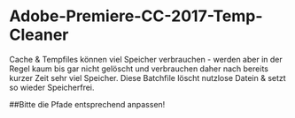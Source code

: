 # Adobe-Premiere-CC-2017-Temp-Cleaner
Cache & Tempfiles können viel Speicher verbrauchen - werden aber in der Regel kaum bis gar
nicht gelöscht und verbrauchen daher nach bereits kurzer Zeit sehr viel Speicher.
Diese Batchfile löscht nutzlose Datein & setzt so wieder Speicherfrei.

##Bitte die Pfade entsprechend anpassen!
